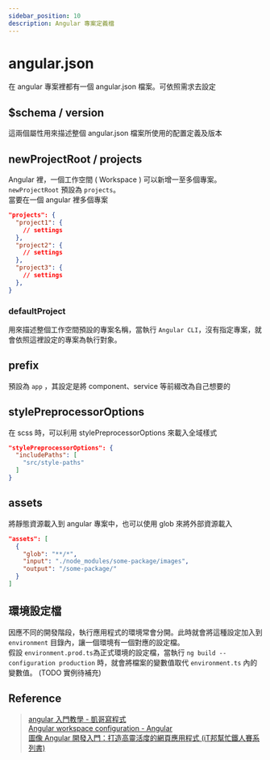 ```yaml
---
sidebar_position: 10
description: Angular 專案定義檔
---
```


# angular.json

在 angular 專案裡都有一個 angular.json 檔案。可依照需求去設定

## $schema / version

這兩個屬性用來描述整個 angular.json 檔案所使用的配置定義及版本

## newProjectRoot / projects

Angular 裡，一個工作空間 ( Workspace ) 可以新增一至多個專案。<br />
`newProjectRoot` 預設為 `projects`。<br />
當要在一個 angular 裡多個專案

```json
"projects": {
  "project1": {
    // settings
  },
  "project2": {
    // settings
  },
  "project3": {
    // settings
  },
}
```

### defaultProject

用來描述整個工作空間預設的專案名稱，當執行 `Angular CLI`，沒有指定專案，就會依照這裡設定的專案為執行對象。

## prefix

預設為 `app` ，其設定是將 component、service 等前綴改為自己想要的

## stylePreprocessorOptions

在 scss 時，可以利用 stylePreprocessorOptions 來載入全域樣式

```json
"stylePreprocessorOptions": {
  "includePaths": [
    "src/style-paths"
  ]
}
```

## assets

將靜態資源載入到 angular 專案中，也可以使用 glob 來將外部資源載入

```json
"assets": [
  {
    "glob": "**/*",
    "input": "./node_modules/some-package/images",
    "output": "/some-package/"
  }
]
```

## 環境設定檔

因應不同的開發階段，執行應用程式的環境常會分開。此時就會將這種設定加入到 `environment` 目錄內，讓一個環境有一個對應的設定檔。<br />
假設 `environment.prod.ts`為正式環境的設定檔，當執行 `ng build --configuration production` 時，就會將檔案的變數值取代 `environment.ts` 內的變數值。
(TODO 實例待補充)

## Reference

> [angular 入門教學 - 凱哥寫程式](https://www.youtube.com/playlist?list=PLneJIGUTIItu6QrNxEBAUgTXZaHIpO8D9) <br />
> [Angular workspace configuration - Angular](https://angular.io/guide/workspace-config) <br />
> [圖像 Angular 開發入門：打造高靈活度的網頁應用程式 (iT邦幫忙鐵人賽系列書)](https://www.tenlong.com.tw/products/9789864349821)
